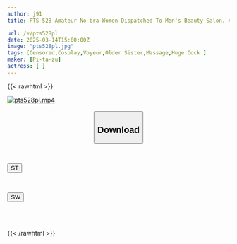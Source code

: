 ```yaml
---
author: j91
title: PTS-528 Amateur No-bra Women Dispatched To Men's Beauty Salon. A Real-life Video Of A Virgin Being Tricked Into Having Multiple Female Orgasms By A Huge Penis.

url: /v/pts528pl
date: 2025-03-14T15:00:00Z
image: "pts528pl.jpg"
tags: [Censored,Cosplay,Voyeur,Older Sister,Massage,Huge Cock ]
maker: [Pi-ta-zu]
actress: [ ]
---
```



{{< rawhtml >}}

<div class="video" data-videoid="9OQKw3Rjq9caa1r">
    <a href="javascript:;">
        <img src="/v/pts528pl/pts528pl.jpg" width="WIDTH" height="HEIGHT" alt="pts528pl.mp4" loading="lazy">
    </a>
</div>

<script type="text/javascript" src="https://j91.asia/asset/on-demand-st.js"></script>

<br>
  <link rel="stylesheet" href="https://j91.asia/asset/bs5.css">
  
  <center>
  <button class="btn btn-primary" type="button" data-bs-toggle="collapse" data-bs-target=".multi-collapse" aria-expanded="false" aria-controls="multiCollapseExample1 multiCollapseExample2"><h2>Download</h2></button></center>
</p>
<div class="row">
  <div class="col">
    <div class="collapse multi-collapse" id="multiCollapseExample1">
      <div class="card card-body">
	      	      <br>
<div class="buttons">  
<p><a href="/v/pts528pl/st.html" target="_blank"><button class="btn-hover color-3"><i class="fa fa-download"></i> ST</button></a></p></div>
    </div>
  </div>
</div>
  <div class="col">
    <div class="collapse multi-collapse" id="multiCollapseExample2">
      <div class="card card-body">
	      <br>
<div class="buttons">
<p><a href="/v/pts528pl/sw.html" target="_blank"><button class="btn-hover color-2"><i class="fa fa-download"></i> SW</button></a></p></div>
<br><br>
      </div>
    </div>
  </div>
</div>

{{< /rawhtml >}}
